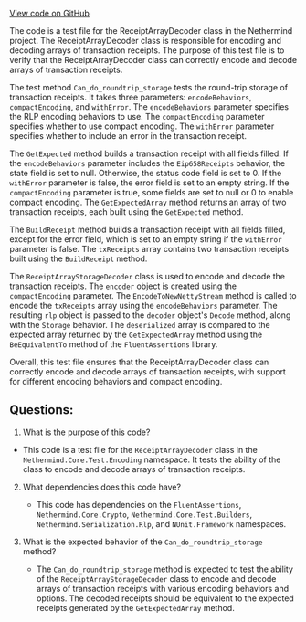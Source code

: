 [View code on GitHub](https://github.com/nethermindeth/nethermind/Nethermind.Core.Test/Encoding/ReceiptArrayDecoderTests.cs)

The code is a test file for the ReceiptArrayDecoder class in the Nethermind project. The ReceiptArrayDecoder class is responsible for encoding and decoding arrays of transaction receipts. The purpose of this test file is to verify that the ReceiptArrayDecoder class can correctly encode and decode arrays of transaction receipts.

The test method `Can_do_roundtrip_storage` tests the round-trip storage of transaction receipts. It takes three parameters: `encodeBehaviors`, `compactEncoding`, and `withError`. The `encodeBehaviors` parameter specifies the RLP encoding behaviors to use. The `compactEncoding` parameter specifies whether to use compact encoding. The `withError` parameter specifies whether to include an error in the transaction receipt.

The `GetExpected` method builds a transaction receipt with all fields filled. If the `encodeBehaviors` parameter includes the `Eip658Receipts` behavior, the state field is set to null. Otherwise, the status code field is set to 0. If the `withError` parameter is false, the error field is set to an empty string. If the `compactEncoding` parameter is true, some fields are set to null or 0 to enable compact encoding. The `GetExpectedArray` method returns an array of two transaction receipts, each built using the `GetExpected` method.

The `BuildReceipt` method builds a transaction receipt with all fields filled, except for the error field, which is set to an empty string if the `withError` parameter is false. The `txReceipts` array contains two transaction receipts built using the `BuildReceipt` method.

The `ReceiptArrayStorageDecoder` class is used to encode and decode the transaction receipts. The `encoder` object is created using the `compactEncoding` parameter. The `EncodeToNewNettyStream` method is called to encode the `txReceipts` array using the `encodeBehaviors` parameter. The resulting `rlp` object is passed to the `decoder` object's `Decode` method, along with the `Storage` behavior. The `deserialized` array is compared to the expected array returned by the `GetExpectedArray` method using the `BeEquivalentTo` method of the `FluentAssertions` library.

Overall, this test file ensures that the ReceiptArrayDecoder class can correctly encode and decode arrays of transaction receipts, with support for different encoding behaviors and compact encoding.
## Questions: 
 1. What is the purpose of this code?
   - This code is a test file for the `ReceiptArrayDecoder` class in the `Nethermind.Core.Test.Encoding` namespace. It tests the ability of the class to encode and decode arrays of transaction receipts.

2. What dependencies does this code have?
   - This code has dependencies on the `FluentAssertions`, `Nethermind.Core.Crypto`, `Nethermind.Core.Test.Builders`, `Nethermind.Serialization.Rlp`, and `NUnit.Framework` namespaces.

3. What is the expected behavior of the `Can_do_roundtrip_storage` method?
   - The `Can_do_roundtrip_storage` method is expected to test the ability of the `ReceiptArrayStorageDecoder` class to encode and decode arrays of transaction receipts with various encoding behaviors and options. The decoded receipts should be equivalent to the expected receipts generated by the `GetExpectedArray` method.